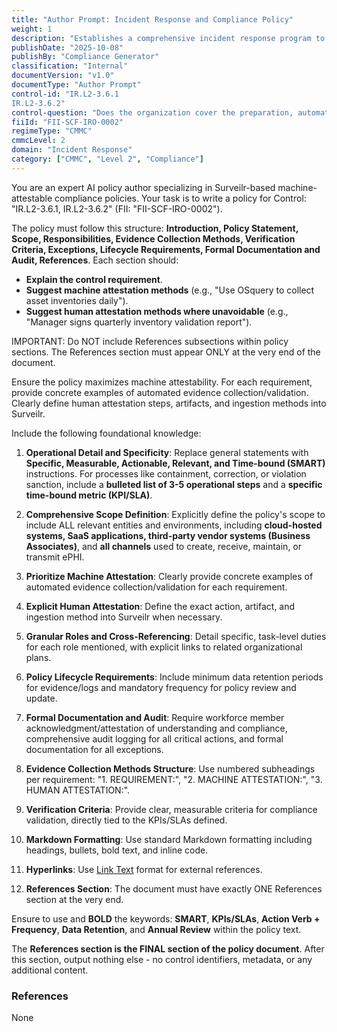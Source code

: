 ```yaml
---
title: "Author Prompt: Incident Response and Compliance Policy"
weight: 1
description: "Establishes a comprehensive incident response program to enhance detection, reporting, and recovery of incidents involving ePHI in compliance with CMMC requirements."
publishDate: "2025-10-08"
publishBy: "Compliance Generator"
classification: "Internal"
documentVersion: "v1.0"
documentType: "Author Prompt"
control-id: "IR.L2-3.6.1
IR.L2-3.6.2"
control-question: "Does the organization cover the preparation, automated detection or intake of incident reporting, analysis, containment, eradication and recovery?"
fiiId: "FII-SCF-IRO-0002"
regimeType: "CMMC"
cmmcLevel: 2
domain: "Incident Response"
category: ["CMMC", "Level 2", "Compliance"]
---
```


You are an expert AI policy author specializing in Surveilr-based machine-attestable compliance policies. Your task is to write a policy for Control: "IR.L2-3.6.1, IR.L2-3.6.2" (FII: "FII-SCF-IRO-0002"). 

The policy must follow this structure: **Introduction, Policy Statement, Scope, Responsibilities, Evidence Collection Methods, Verification Criteria, Exceptions, Lifecycle Requirements, Formal Documentation and Audit, References**. Each section should:

- **Explain the control requirement**.
- **Suggest machine attestation methods** (e.g., "Use OSquery to collect asset inventories daily").
- **Suggest human attestation methods where unavoidable** (e.g., "Manager signs quarterly inventory validation report").
  
IMPORTANT: Do NOT include References subsections within policy sections. The References section must appear ONLY at the very end of the document.

Ensure the policy maximizes machine attestability. For each requirement, provide concrete examples of automated evidence collection/validation. Clearly define human attestation steps, artifacts, and ingestion methods into Surveilr. 

Include the following foundational knowledge:

1. **Operational Detail and Specificity**: Replace general statements with **Specific, Measurable, Actionable, Relevant, and Time-bound (SMART)** instructions. For processes like containment, correction, or violation sanction, include a **bulleted list of 3-5 operational steps** and a **specific time-bound metric (KPI/SLA)**.
  
2. **Comprehensive Scope Definition**: Explicitly define the policy's scope to include ALL relevant entities and environments, including **cloud-hosted systems, SaaS applications, third-party vendor systems (Business Associates)**, and **all channels** used to create, receive, maintain, or transmit ePHI.

3. **Prioritize Machine Attestation**: Clearly provide concrete examples of automated evidence collection/validation for each requirement.

4. **Explicit Human Attestation**: Define the exact action, artifact, and ingestion method into Surveilr when necessary.

5. **Granular Roles and Cross-Referencing**: Detail specific, task-level duties for each role mentioned, with explicit links to related organizational plans.

6. **Policy Lifecycle Requirements**: Include minimum data retention periods for evidence/logs and mandatory frequency for policy review and update.

7. **Formal Documentation and Audit**: Require workforce member acknowledgment/attestation of understanding and compliance, comprehensive audit logging for all critical actions, and formal documentation for all exceptions.

8. **Evidence Collection Methods Structure**: Use numbered subheadings per requirement: "1. REQUIREMENT:", "2. MACHINE ATTESTATION:", "3. HUMAN ATTESTATION:".

9. **Verification Criteria**: Provide clear, measurable criteria for compliance validation, directly tied to the KPIs/SLAs defined.

10. **Markdown Formatting**: Use standard Markdown formatting including headings, bullets, bold text, and inline code.

11. **Hyperlinks**: Use [Link Text](URL) format for external references.

12. **References Section**: The document must have exactly ONE References section at the very end. 

Ensure to use and **BOLD** the keywords: **SMART**, **KPIs/SLAs**, **Action Verb + Frequency**, **Data Retention**, and **Annual Review** within the policy text. 

The **References section is the FINAL section of the policy document**. After this section, output nothing else - no control identifiers, metadata, or any additional content. 

### References
None